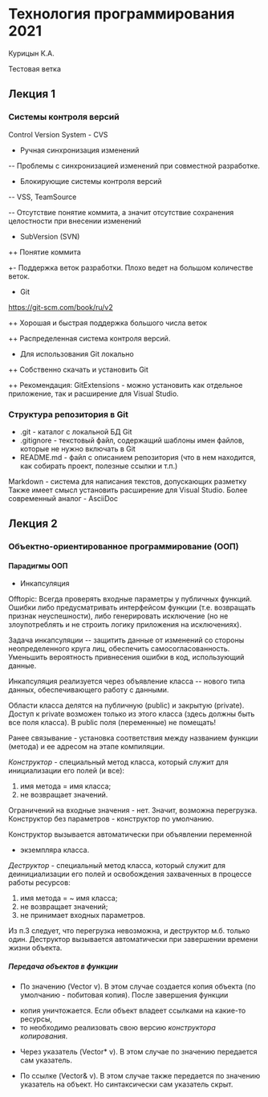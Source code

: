 # Технология программирования 2021

Курицын К.А.

Тестовая ветка

## Лекция 1

### Системы контроля версий

Control Version System - CVS

* Ручная синхронизация изменений

-- Проблемы с синхронизацией изменений при 
совместной разработке.

* Блокирующие системы контроля версий 

-- VSS, TeamSource

-- Отсутствие понятие коммита, а значит отсутствие 
сохранения целостности при внесении изменений

* SubVersion (SVN)

++ Понятие коммита

+- Поддержка веток разработки. 
Плохо ведет на большом количестве веток.

* Git

https://git-scm.com/book/ru/v2

++ Хорошая и быстрая поддержка большого числа веток

++ Распределенная система контроля версий. 

* Для использования Git локально

++ Собcтвенно скачать и установить Git 

++ Рекомендация: GitExtensions - можно установить как 
отдельное приложение, так и расширение для Visual Studio.


### Структура репозитория в Git

* .git - каталог с локальной БД Git
* .gitignore - текстовый файл, содержащий шаблоны имен файлов, которые не нужно включать в Git
* README.md - файл с описанием репозитория (что в нем находится, как собирать проект, полезные ссылки и т.п.)

Markdown - система для написания текстов, допускающих разметку
Также имеет смысл установить расширение для Visual Studio.
Более современный аналог - AsciiDoc


## Лекция 2

### Объектно-ориентированное программирование (ООП)

#### Парадигмы ООП

* Инкапсуляция

Offtopic: Всегда проверять входные параметры у публичных функций.
Ошибки либо предусматривать интерфейсом функции (т.е. возвращать признак
неуспешности), либо генерировать исключение (но не злоупотреблять
и не строить логику приложения на исключениях).

Задача инкапсуляции -- защитить данные от изменений со стороны 
неопределенного круга лиц, обеспечить самосогласованность.
Уменьшить вероятность привнесения ошибки в код, использующий данные.

Инкапсуляция реализуется через объявление класса -- нового типа данных,
обеспечивающего работу с данными.

Области класса делятся на публичную (public) и закрытую (private).
Доступ к private возможен только из этого класса (здесь должны быть 
все поля класса). В public поля (переменные) не помещать!

Ранее связывание - установка соответствия между названием функции (метода) 
и ее адресом на этапе компиляции.

*Конструктор* - специальный метод класса, который служит для инициализации
его полей (и все): 

1) имя метода = имя класса;
2) не возвращает значений.

Ограничений на входные значения - нет. Значит, возможна перегрузка.
Конструктор без параметров - конструктор по умолчанию.

Конструктор вызывается автоматически при объявлении переменной 
- экземпляра класса.

*Деструктор* - специальный метод класса, который служит для деинициализации
его полей и освобождения захваченных в процессе работы ресурсов: 

1) имя метода = ~ имя класса;
2) не возвращает значений;
3) не принимает входных параметров.

Из п.3 следует, что перегрузка невозможна, и деструктор м.б. только один.
Деструктор вызывается автоматически при завершении времени жизни объекта.

##### Передача объектов в функции

* По значению (Vector v). В этом случае создается копия объекта 
 (по умолчанию - побитовая копия). После завершения функции 
- копия уничтожается. Если объект владеет ссылками на какие-то ресурсы,
- то необходимо реализовать свою версию *конструктора копирования*.

* Через указатель (Vector* v). В этом случае по значению передается 
 сам указатель.

* По ссылке (Vector& v). В этом случае также передается по значению 
 указатель на объект. Но синтаксически сам указатель скрыт.



